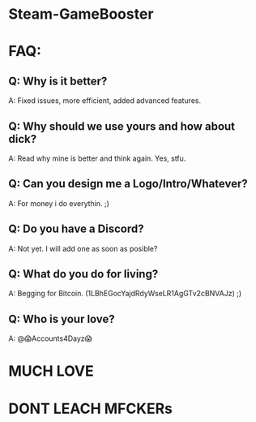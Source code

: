 # Steam-GameBooster


# FAQ:

## Q: Why is it better?

A: Fixed issues, more efficient, added advanced features.


## Q: Why should we use yours and how about dick?

A: Read why mine is better and think again. Yes, stfu.


## Q: Can you design me a Logo/Intro/Whatever?

A: For money i do everythin. ;)


## Q: Do you have a Discord?

A: Not yet. I will add one as soon as posible?


## Q: What do you do for living?

A: Begging for Bitcoin. (1LBhEGocYajdRdyWseLR1AgGTv2cBNVAJz) ;)


## Q: Who is your love?

A: @😱Accounts4Dayz😱



# MUCH LOVE

# DONT LEACH MFCKERs
